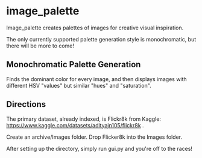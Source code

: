 # image_palette

Image_palette creates palettes of images for creative visual inspiration. 

The only currently supported palette generation style is monochromatic, but there will be more to come!

## Monochromatic Palette Generation

Finds the dominant color for every image, and then displays images with different HSV "values" but similar "hues" and "saturation". 

## Directions

The primary dataset, already indexed, is Flickr8k from Kaggle: https://www.kaggle.com/datasets/adityajn105/flickr8k . 

Create an archive/Images folder. Drop Flicker8k into the Images folder. 

After setting up the directory, simply run gui.py and you're off to the races!
